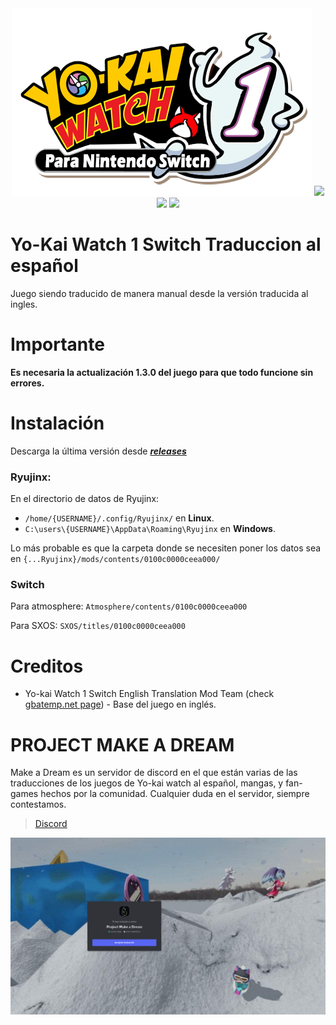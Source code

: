 <div align="center">
    <img src="./images/yo-kai-switch-soda1.png"/>
    <a href="https://github.com/yokaikomami07/YKW1SWITCH-ES/stargazers"><img src="https://img.shields.io/github/stars/yokaikomami07/YKW1SWITCH-ES"/></a>
    <a href="https://github.com/yokaikomami07/YKW1SWITCH-ES/releases"><img src="https://img.shields.io/github/v/release/yokaikomami07/YKW1SWITCH-ES"/></a>
    <a href="https://github.com/yokaikomami07/YKW1SWITCH-ES/releases"><img src="https://img.shields.io/github/downloads/yokaikomami07/YKW1SWITCH-ES/total"/></a>
</div>

# Yo-Kai Watch 1 Switch Traduccion al español
Juego siendo traducido de manera manual desde la versión traducida al ingles.
# Importante
**Es necesaria la actualización 1.3.0 del juego para que todo funcione sin errores.**
# Instalación
Descarga la última versión desde [***releases***](https://github.com/yokaikomami07/YKW1SWITCH-ES/releases)

### Ryujinx:
En el directorio de datos de Ryujinx:
 - `/home/{USERNAME}/.config/Ryujinx/` en **Linux**.
 - `C:\users\{USERNAME}\AppData\Roaming\Ryujinx` en **Windows**.

Lo más probable es que la carpeta donde se necesiten poner los datos sea en `{...Ryujinx}/mods/contents/0100c0000ceea000/`

### Switch
Para atmosphere: `Atmosphere/contents/0100c0000ceea000`

Para SXOS: `SXOS/titles/0100c0000ceea000`

# Creditos
- Yo-kai Watch 1 Switch English Translation Mod Team (check [gbatemp.net page](https://gbatemp.net/threads/wip-yo-kai-watch-1-switch-english-translation-project.577591/)) - Base del juego en inglés.

# PROJECT MAKE A DREAM
Make a Dream es un servidor de discord en el que están varias de las traducciones de los juegos de Yo-kai watch al español, mangas, y fan-games hechos por la comunidad.
Cualquier duda en el servidor, siempre contestamos.

> [Discord](https://discord.gg/project-make-a-dream-846980324034347008)

<img src="./images//discordmakeadream.png">
